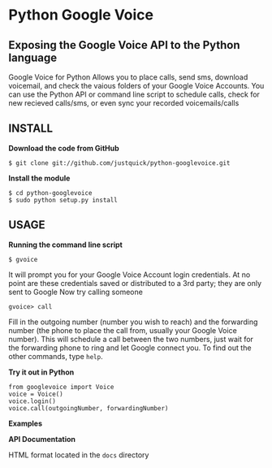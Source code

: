 Python Google Voice
=============

Exposing the Google Voice API to the Python language
----------------------------------------------------

Google Voice for Python Allows you to place calls, send sms, download voicemail, and check the vaious folders of your Google Voice Accounts.
You can use the Python API or command line script to schedule calls, check for new recieved calls/sms, or even sync your recorded voicemails/calls 

INSTALL
-------------------------------

**Download the code from GitHub**

    $ git clone git://github.com/justquick/python-googlevoice.git 

**Install the module**

    $ cd python-googlevoice
    $ sudo python setup.py install

USAGE
-------------------------------

**Running the command line script**

    $ gvoice
    
It will prompt you for your Google Voice Account login credentials. At no point are these credentials saved or distributed to a 3rd party; they are only sent to Google
Now try calling someone
    
    gvoice> call
    
Fill in the outgoing number (number you wish to reach) and the forwarding number (the phone to place the call from, usually your Google Voice number). 
This will schedule a call between the two numbers, just wait for the forwarding phone to ring and let Google connect you. 
To find out the other commands, type `help`.

**Try it out in Python**
    
    from googlevoice import Voice
    voice = Voice()
    voice.login()
    voice.call(outgoingNumber, forwardingNumber)
    
**Examples**

**API Documentation**

HTML format located in the `docs` directory 